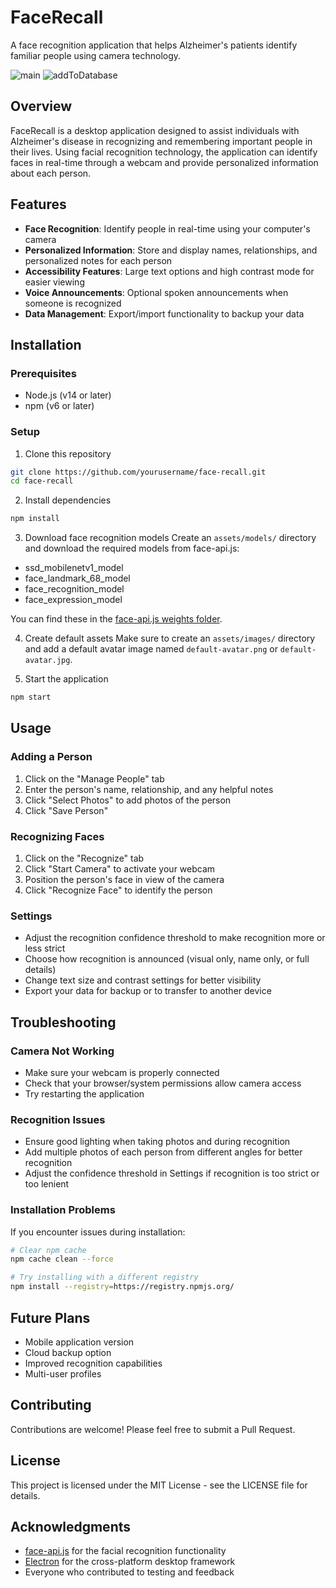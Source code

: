 # FaceRecall

A face recognition application that helps Alzheimer's patients identify familiar people using camera technology.

![main](https://github.com/user-attachments/assets/86cc9082-569a-4524-b72c-76b7254c0cc7)
![addToDatabase](https://github.com/user-attachments/assets/741fea0f-b686-4f8e-b66d-e3237980d2b6)


## Overview

FaceRecall is a desktop application designed to assist individuals with Alzheimer's disease in recognizing and remembering important people in their lives. Using facial recognition technology, the application can identify faces in real-time through a webcam and provide personalized information about each person.

## Features

- **Face Recognition**: Identify people in real-time using your computer's camera
- **Personalized Information**: Store and display names, relationships, and personalized notes for each person
- **Accessibility Features**: Large text options and high contrast mode for easier viewing
- **Voice Announcements**: Optional spoken announcements when someone is recognized
- **Data Management**: Export/import functionality to backup your data

## Installation

### Prerequisites
- Node.js (v14 or later)
- npm (v6 or later)

### Setup
1. Clone this repository
```bash
git clone https://github.com/yourusername/face-recall.git
cd face-recall
```

2. Install dependencies
```bash
npm install
```

3. Download face recognition models
Create an `assets/models/` directory and download the required models from face-api.js:
- ssd_mobilenetv1_model
- face_landmark_68_model
- face_recognition_model
- face_expression_model

You can find these in the [face-api.js weights folder](https://github.com/justadudewhohacks/face-api.js/tree/master/weights).

4. Create default assets
Make sure to create an `assets/images/` directory and add a default avatar image named `default-avatar.png` or `default-avatar.jpg`.

5. Start the application
```bash
npm start
```

## Usage

### Adding a Person
1. Click on the "Manage People" tab
2. Enter the person's name, relationship, and any helpful notes
3. Click "Select Photos" to add photos of the person
4. Click "Save Person"

### Recognizing Faces
1. Click on the "Recognize" tab
2. Click "Start Camera" to activate your webcam
3. Position the person's face in view of the camera
4. Click "Recognize Face" to identify the person

### Settings
- Adjust the recognition confidence threshold to make recognition more or less strict
- Choose how recognition is announced (visual only, name only, or full details)
- Change text size and contrast settings for better visibility
- Export your data for backup or to transfer to another device

## Troubleshooting

### Camera Not Working
- Make sure your webcam is properly connected
- Check that your browser/system permissions allow camera access
- Try restarting the application

### Recognition Issues
- Ensure good lighting when taking photos and during recognition
- Add multiple photos of each person from different angles for better recognition
- Adjust the confidence threshold in Settings if recognition is too strict or too lenient

### Installation Problems
If you encounter issues during installation:
```bash
# Clear npm cache
npm cache clean --force

# Try installing with a different registry
npm install --registry=https://registry.npmjs.org/
```

## Future Plans

- Mobile application version
- Cloud backup option
- Improved recognition capabilities
- Multi-user profiles

## Contributing

Contributions are welcome! Please feel free to submit a Pull Request.

## License

This project is licensed under the MIT License - see the LICENSE file for details.

## Acknowledgments

- [face-api.js](https://github.com/justadudewhohacks/face-api.js) for the facial recognition functionality
- [Electron](https://www.electronjs.org/) for the cross-platform desktop framework
- Everyone who contributed to testing and feedback
